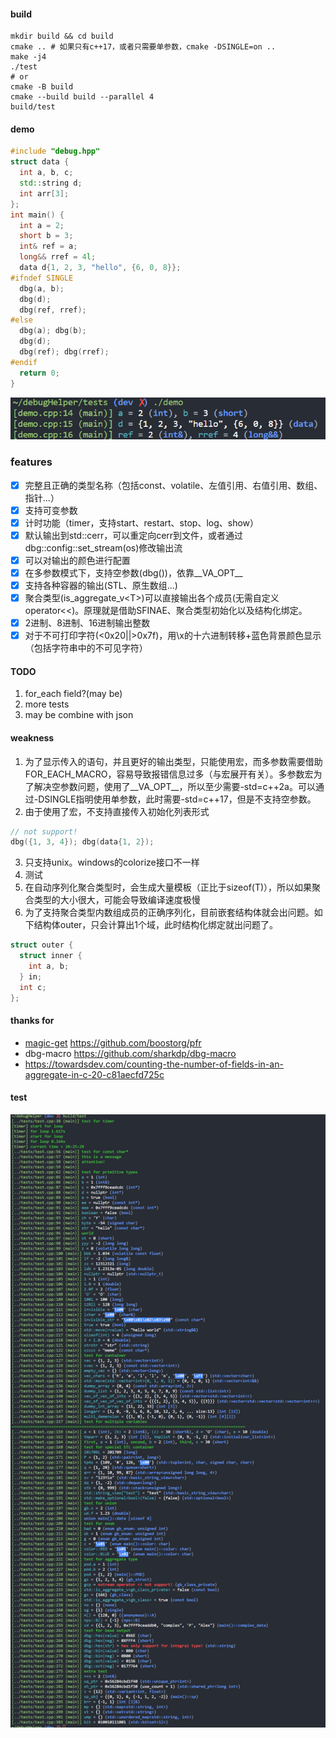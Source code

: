 #### build
```shell
mkdir build && cd build
cmake .. # 如果只有c++17，或者只需要单参数，cmake -DSINGLE=on ..
make -j4
./test
# or
cmake -B build
cmake --build build --parallel 4
build/test
```
#### demo
```cpp
#include "debug.hpp"
struct data {
  int a, b, c;
  std::string d;
  int arr[3];
};
int main() {
  int a = 2;
  short b = 3;
  int& ref = a;
  long&& rref = 4l;
  data d{1, 2, 3, "hello", {6, 0, 8}};
#ifndef SINGLE
  dbg(a, b);
  dbg(d);
  dbg(ref, rref);
#else
  dbg(a); dbg(b);
  dbg(d);
  dbg(ref); dbg(rref);
#endif
  return 0;
}
```
![demo](img/demo.png)
### features
+ [x] 完整且正确的类型名称（包括const、volatile、左值引用、右值引用、数组、指针...）
+ [x] 支持可变参数
+ [x] 计时功能（timer，支持start、restart、stop、log、show）
+ [x] 默认输出到std::cerr，可以重定向cerr到文件，或者通过dbg::config::set_stream(os)修改输出流
+ [x] 可以对输出的颜色进行配置
+ [x] 在多参数模式下，支持空参数(dbg())，依靠__VA_OPT__
+ [x] 支持各种容器的输出(STL、原生数组...)
+ [x] 聚合类型(is_aggregate_v\<T\>)可以直接输出各个成员(无需自定义operator<<)。原理就是借助SFINAE、聚合类型初始化以及结构化绑定。
+ [x] 2进制、8进制、16进制输出整数
+ [x] 对于不可打印字符(<0x20||>0x7f)，用\x的十六进制转移+蓝色背景颜色显示（包括字符串中的不可见字符）
#### TODO
1. for_each field?(may be)
2. more tests
3. may be combine with json

#### weakness
1. 为了显示传入的语句，并且更好的输出类型，只能使用宏，而多参数需要借助FOR_EACH_MACRO，容易导致报错信息过多（与宏展开有关）。多参数宏为了解决空参数问题，使用了__VA_OPT__，所以至少需要-std=c++2a。可以通过-DSINGLE指明使用单参数，此时需要-std=c++17，但是不支持空参数。
2. 由于使用了宏，不支持直接传入初始化列表形式
```cpp
// not support!
dbg({1, 3, 4}); dbg(data{1, 2});
```
3. 只支持unix。windows的colorize接口不一样
4. 测试
5. 在自动序列化聚合类型时，会生成大量模板（正比于sizeof(T)），所以如果聚合类型的大小很大，可能会导致编译速度极慢
6. 为了支持聚合类型内数组成员的正确序列化，目前嵌套结构体就会出问题。如下结构体outer，只会计算出1个域，此时结构化绑定就出问题了。
```cpp
struct outer {
  struct inner {
    int a, b;
  } in;
  int c;
};
```
#### thanks for
+ [magic-get](https://www.youtube.com/watch?v=abdeAew3gmQ) <https://github.com/boostorg/pfr>
+ dbg-macro <https://github.com/sharkdp/dbg-macro>
+ <https://towardsdev.com/counting-the-number-of-fields-in-an-aggregate-in-c-20-c81aecfd725c>
#### test
![test](img/test.png)